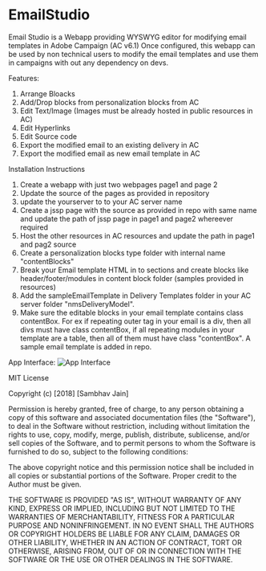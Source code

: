 # EmailStudio
Email Studio is a Webapp providing WYSWYG editor for modifying email templates in Adobe Campaign (AC v6.1)
Once configured, this webapp can be used by non technical users to modify the email templates and use them in campaigns with out any dependency on devs. 

Features:
1. Arrange Bloacks
2. Add/Drop blocks from personalization blocks from AC
3. Edit Text/Image  (Images must be already hosted in public resources in AC)
4. Edit Hyperlinks
5. Edit Source code
6. Export the modified email to an existing delivery in AC
7. Export the modified email as new email template in AC


Installation Instructions

1. Create a webapp with just two webpages page1 and page 2
2. Update the source of the pages as provided in repository
3. update the yourserver to to your AC server name
4. Create a jssp page with the source as provided in repo with same name and update the path of jssp page in page1 and page2 whereever required
5. Host the other resources in AC resources and update the path in page1 and pag2 source
6. Create a personalization blocks type folder with internal name "contentBlocks" 
7. Break your Email template HTML in to sections and create blocks like header/footer/modules in content block folder (samples provided in resources)
8. Add the sampleEmailTemplate in Delivery Templates folder in your AC server folder "nmsDeliveryModel".
9. Make sure the editable blocks in your email template contains class contentBox. For ex if repeating outer tag in your email is a div, then all divs must have class contentBox, if all repeating modules in your template are a table, then all of them must have class "contentBox".  A sample email template is added in repo.


App Interface:
![App Interface](https://raw.githubusercontent.com/sambhavjain3/adobeCampaignClassic/master/page2EditTemplate.png)



MIT License

Copyright (c) [2018] [Sambhav Jain]

Permission is hereby granted, free of charge, to any person obtaining a copy
of this software and associated documentation files (the "Software"), to deal
in the Software without restriction, including without limitation the rights
to use, copy, modify, merge, publish, distribute, sublicense, and/or sell
copies of the Software, and to permit persons to whom the Software is
furnished to do so, subject to the following conditions:

The above copyright notice and this permission notice shall be included in all
copies or substantial portions of the Software.
Proper credit to the Author must be given.

THE SOFTWARE IS PROVIDED "AS IS", WITHOUT WARRANTY OF ANY KIND, EXPRESS OR
IMPLIED, INCLUDING BUT NOT LIMITED TO THE WARRANTIES OF MERCHANTABILITY,
FITNESS FOR A PARTICULAR PURPOSE AND NONINFRINGEMENT. IN NO EVENT SHALL THE
AUTHORS OR COPYRIGHT HOLDERS BE LIABLE FOR ANY CLAIM, DAMAGES OR OTHER
LIABILITY, WHETHER IN AN ACTION OF CONTRACT, TORT OR OTHERWISE, ARISING FROM,
OUT OF OR IN CONNECTION WITH THE SOFTWARE OR THE USE OR OTHER DEALINGS IN THE
SOFTWARE.

